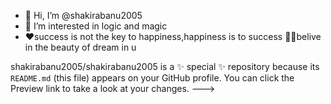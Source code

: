- 👋 Hi, I’m @shakirabanu2005
- 👀 I’m interested in logic and magic
- ❤success is not the key to happiness,happiness is to success
🤞🤞belive in the beauty of dream in u

shakirabanu2005/shakirabanu2005 is a ✨ special ✨ repository because its `README.md` (this file) appears on your GitHub profile.
You can click the Preview link to take a look at your changes.
--->
